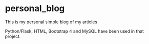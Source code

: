 # personal_blog
This is my personal simple blog of my articles

Python/Flask, HTML, Bootstrap 4 and MySQL have been used in that project.
